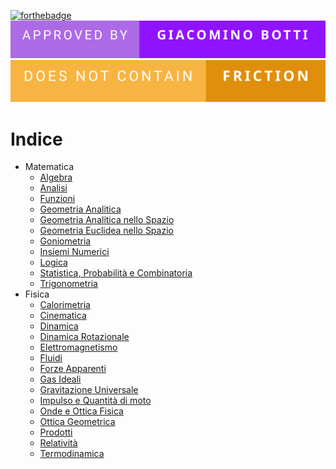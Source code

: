 [![forthebadge](https://forthebadge.com/images/badges/gluten-free.svg)](https://forthebadge.com) ![forthebadge](assets/badges/approved-by-giacomino-botti.svg) ![forthebadge](assets/badges/does-not-contain-friction.svg) 
# Indice
- Matematica
	- [Algebra](Matematica/Algebra.md)
	- [Analisi](Matematica/Analisi.md)
	- [Funzioni](Matematica/Funzioni.md)
	- [Geometria Analitica](Matematica/Geometria%20Analitica.md)
	- [Geometria Analitica nello Spazio](Matematica/Geometria%20Analitica%20Nello%20Spazio.md)
	- [Geometria Euclidea nello Spazio](Matematica/Geometria%20Euclidea%20Nello%20Spazio.md)
	- [Goniometria](Matematica/Goniometria.md)
	- [Insiemi Numerici](Matematica/Insiemi%20Numerici.md)
	- [Logica](Matematica/Logica.md)
	- [Statistica, Probabilità e Combinatoria](Statistica,%20Probabilità%20e%20Combinatoria.md)
	- [Trigonometria](Matematica/Trigonometria.md)
- Fisica
	- [Calorimetria](Fisica/Calorimetria.md)
	- [Cinematica](Fisica/Cinematica.md)
	- [Dinamica](Fisica/Dinamica.md)
	- [Dinamica Rotazionale](Dinamica%20Rotazionale.md)
	- [Elettromagnetismo](Fisica/Elettromagnetismo.md)
	- [Fluidi](Fisica/Fluidi.md)
	- [Forze Apparenti](Fisica/Forze%20Apparenti.md)
	- [Gas Ideali](Fisica/Gas%20Ideali.md)
	- [Gravitazione Universale](Fisica/Gravitazione%20Universale.md)
	- [Impulso e Quantità di moto](Fisica/Impulso%20e%20Quantità%20di%20moto.md)
	- [Onde e Ottica Fisica](Fisica/Onde%20e%20Ottica%20Fisica.md)
	- [Ottica Geometrica](Fisica/Ottica%20Geometrica.md)
	- [Prodotti](Fisica/Prodotti.md)
	- [Relatività](Fisica/Relatività.md)
	- [Termodinamica](Fisica/Termodinamica.md)













